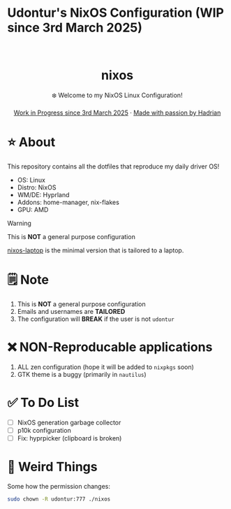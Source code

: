 # Udontur's NixOS Configuration (WIP since 3rd March 2025)

<br />
<div align="center">
  <h1 align="center">nixos</h3>
  <p align="center">
    ❄️ Welcome to my NixOS Linux Configuration! 
    <br />
    <br />
    <a href="https://hadrian.cc">Work in Progress since 3rd March 2025</a>
    ·
    <a href="https://hadrian.cc">Made with passion by Hadrian</a>
  </p>
</div>

# ⭐ About
This repository contains all the dotfiles that reproduce my daily driver OS!
- OS: Linux
- Distro: NixOS
- WM/DE: Hyprland
- Addons: home-manager, nix-flakes
- GPU: AMD

> [!WARNING]  
> This is **NOT** a general purpose configuration

[nixos-laptop](https://github.com/udontur/nixos-laptop) is the minimal version that is tailored to a laptop. 

# 🗒️ Note
1. This is **NOT** a general purpose configuration
2. Emails and usernames are **TAILORED** 
3. The configuration will **BREAK** if the user is not ```udontur``` 

# ❌ NON-Reproducable applications
1. ALL zen configuration (hope it will be added to ```nixpkgs``` soon)
2. GTK theme is a buggy (primarily in ```nautilus```)

# ✅ To Do List
- [ ] NixOS generation garbage collector
- [ ] p10k configuration
- [ ] Fix: hyprpicker (clipboard is broken)

# 🤨 Weird Things
Some how the permission changes:
```bash
sudo chown -R udontur:777 ./nixos
```

<!-- 
# Setting Up
Please setup a hardware config
make sure to connect to wifi usin nmtui
1. Add git temporarily to the config file
```bash
sudo nix-shell -p git & sudo nixos-rebuild switch
```
2. Git clone the repo over https
```bash
git clone https://github.com/udontur/nixos.git
```
cd dir
3. Run and follow the SSH setup script
```bash
sudo chmod +x ./script/ssh-gen.sh & ./script/ssh-gen.sh
```
4. Remove the current nixos folder
```bash
cd ~ & rm -rf ~/nixos
```
6. Git clone the repo via ssh
```bash
git clone git@github.com:udontur/nixos.git
```
7. Run the setup script
```bash
sudo chmod +x ./script/setup.sh & ./script/setup.sh
```
8. Rebuild the nixos configuration
```bash
sudo chmod +x ./rebuild & ./rebuild
``` -->
<!-- 
# Usage -->